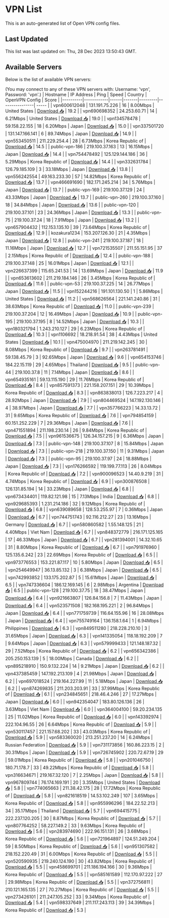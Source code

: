 # VPN List

This is an auto-generated list of Open VPN config files.

## Last Updated

This list was last updated on: Thu, 28 Dec 2023 13:50:43 GMT.

## Available Servers

Below is the list of available VPN servers:

(You may connect to any of these VPN servers with: Username: 'vpn', Password: 'vpn'.)
| Hostname | IP Address | Ping | Speed | Country | OpenVPN Config | Score |
|----------|------------|------|-------|---------|----------------| ----- |
| vpn600612048 | 131.191.75.226 | 16 | 8.00Mbps | United States | [Download 📥](./configs/server_0_US.ovpn) | 19.2 |
| vpn690698352 | 24.253.60.71 | 14 | 6.21Mbps | United States | [Download 📥](./configs/server_1_US.ovpn) | 19.0 |
| vpn134578478 | 59.158.22.155 | 18 | 6.20Mbps | Japan | [Download 📥](./configs/server_2_JP.ovpn) | 15.0 |
| vpn337501720 | 131.147.166.141 | 6 | 89.74Mbps | Japan | [Download 📥](./configs/server_3_JP.ovpn) | 14.9 |
| vpn553450511 | 211.229.254.4 | 28 | 6.73Mbps | Korea Republic of | [Download 📥](./configs/server_4_KR.ovpn) | 14.5 |
| public-vpn-186 | 219.100.37.163 | 13 | 16.15Mbps | Japan | [Download 📥](./configs/server_5_JP.ovpn) | 14.4 |
| vpn754478492 | 125.129.144.186 | 36 | 5.29Mbps | Korea Republic of | [Download 📥](./configs/server_6_KR.ovpn) | 14.4 |
| vpn332631784 | 126.79.185.109 | 3 | 33.18Mbps | Japan | [Download 📥](./configs/server_7_JP.ovpn) | 13.8 |
| vpn556242554 | 49.163.233.30 | 57 | 14.82Mbps | Korea Republic of | [Download 📥](./configs/server_8_KR.ovpn) | 13.7 |
| vpn466691690 | 182.171.245.214 | 34 | 5.76Mbps | Japan | [Download 📥](./configs/server_9_JP.ovpn) | 13.7 |
| public-vpn-169 | 219.100.37.129 | 24 | 43.33Mbps | Japan | [Download 📥](./configs/server_10_JP.ovpn) | 13.7 |
| public-vpn-260 | 219.100.37.160 | 18 | 34.84Mbps | Japan | [Download 📥](./configs/server_11_JP.ovpn) | 13.6 |
| public-vpn-120 | 219.100.37.101 | 23 | 24.36Mbps | Japan | [Download 📥](./configs/server_12_JP.ovpn) | 13.3 |
| public-vpn-75 | 219.100.37.24 | 18 | 7.91Mbps | Japan | [Download 📥](./configs/server_13_JP.ovpn) | 13.2 |
| vpn657904432 | 112.153.135.10 | 39 | 73.64Mbps | Korea Republic of | [Download 📥](./configs/server_14_KR.ovpn) | 12.9 |
| kozakura1234 | 153.207.126.30 | 21 | 4.35Mbps | Japan | [Download 📥](./configs/server_15_JP.ovpn) | 12.8 |
| public-vpn-241 | 219.100.37.187 | 18 | 11.16Mbps | Japan | [Download 📥](./configs/server_16_JP.ovpn) | 12.7 |
| vpn721535507 | 211.55.151.95 | 37 | 2.15Mbps | Korea Republic of | [Download 📥](./configs/server_17_KR.ovpn) | 12.4 |
| public-vpn-188 | 219.100.37.148 | 25 | 16.01Mbps | Japan | [Download 📥](./configs/server_18_JP.ovpn) | 12.1 |
| vpn226637399 | 115.65.241.53 | 14 | 13.69Mbps | Japan | [Download 📥](./configs/server_19_JP.ovpn) | 11.9 |
| vpn653613602 | 211.219.184.146 | 26 | 3.45Mbps | Korea Republic of | [Download 📥](./configs/server_20_KR.ovpn) | 11.6 |
| public-vpn-53 | 219.100.37.225 | 14 | 26.77Mbps | Japan | [Download 📥](./configs/server_21_JP.ovpn) | 11.5 |
| vpn152244216 | 191.101.130.50 | 1 | 5.86Mbps | United States | [Download 📥](./configs/server_22_US.ovpn) | 11.2 |
| vpn568626564 | 221.141.240.86 | 31 | 38.63Mbps | Korea Republic of | [Download 📥](./configs/server_23_KR.ovpn) | 11.0 |
| public-vpn-239 | 219.100.37.204 | 12 | 16.49Mbps | Japan | [Download 📥](./configs/server_24_JP.ovpn) | 10.9 |
| public-vpn-195 | 219.100.37.195 | 8 | 14.52Mbps | Japan | [Download 📥](./configs/server_25_JP.ovpn) | 10.3 |
| vpn180321794 | 1.243.210.127 | 29 | 6.23Mbps | Korea Republic of | [Download 📥](./configs/server_26_KR.ovpn) | 10.3 |
| vpn1106692 | 18.218.91.54 | 38 | 4.43Mbps | United States | [Download 📥](./configs/server_27_US.ovpn) | 10.1 |
| vpn475004970 | 211.219.142.245 | 30 | 8.08Mbps | Korea Republic of | [Download 📥](./configs/server_28_KR.ovpn) | 9.7 |
| vpn263781491 | 59.138.45.79 | 3 | 92.65Mbps | Japan | [Download 📥](./configs/server_29_JP.ovpn) | 9.6 |
| vpn654153746 | 184.22.15.119 | 29 | 4.65Mbps | Thailand | [Download 📥](./configs/server_30_TH.ovpn) | 9.5 |
| public-vpn-44 | 219.100.37.8 | 11 | 7.14Mbps | Japan | [Download 📥](./configs/server_31_JP.ovpn) | 8.6 |
| vpn654935161 | 59.13.115.190 | 29 | 11.76Mbps | Korea Republic of | [Download 📥](./configs/server_32_KR.ovpn) | 8.4 |
| vpn857591373 | 221.158.207.151 | 29 | 10.39Mbps | Korea Republic of | [Download 📥](./configs/server_33_KR.ovpn) | 8.3 |
| vpn863838013 | 126.7.223.217 | 4 | 28.92Mbps | Japan | [Download 📥](./configs/server_34_JP.ovpn) | 7.9 |
| vpn804469524 | 147.192.130.146 | 4 | 38.97Mbps | Japan | [Download 📥](./configs/server_35_JP.ovpn) | 7.7 |
| vpn357766223 | 14.33.13.72 | 31 | 9.65Mbps | Korea Republic of | [Download 📥](./configs/server_36_KR.ovpn) | 7.6 |
| vpn794854159 | 60.151.252.229 | 7 | 29.36Mbps | Japan | [Download 📥](./configs/server_37_JP.ovpn) | 7.6 |
| vpn471551894 | 211.198.230.14 | 26 | 9.84Mbps | Korea Republic of | [Download 📥](./configs/server_38_KR.ovpn) | 7.5 |
| vpn961536675 | 126.34.157.215 | 9 | 6.36Mbps | Japan | [Download 📥](./configs/server_39_JP.ovpn) | 7.3 |
| public-vpn-148 | 219.100.37.107 | 8 | 15.84Mbps | Japan | [Download 📥](./configs/server_40_JP.ovpn) | 7.3 |
| public-vpn-218 | 219.100.37.150 | 11 | 9.31Mbps | Japan | [Download 📥](./configs/server_41_JP.ovpn) | 7.3 |
| public-vpn-95 | 219.100.37.97 | 24 | 18.88Mbps | Japan | [Download 📥](./configs/server_42_JP.ovpn) | 7.3 |
| vpn176266592 | 119.199.77.113 | 26 | 8.04Mbps | Korea Republic of | [Download 📥](./configs/server_43_KR.ovpn) | 7.2 |
| vpn900096523 | 14.40.9.219 | 31 | 4.74Mbps | Korea Republic of | [Download 📥](./configs/server_44_KR.ovpn) | 6.9 |
| vpn300876508 | 126.131.85.194 | 14 | 33.23Mbps | Japan | [Download 📥](./configs/server_45_JP.ovpn) | 6.8 |
| vpn673434401 | 119.82.121.98 | 15 | 7.13Mbps | India | [Download 📥](./configs/server_46_IN.ovpn) | 6.8 |
| vpn929685393 | 1.231.214.186 | 32 | 9.12Mbps | Korea Republic of | [Download 📥](./configs/server_47_KR.ovpn) | 6.8 |
| vpn639089658 | 128.53.255.97 | 7 | 0.36Mbps | Japan | [Download 📥](./configs/server_48_JP.ovpn) | 6.7 |
| vpn744751743 | 92.116.212.27 | 23 | 13.16Mbps | Germany | [Download 📥](./configs/server_49_DE.ovpn) | 6.7 |
| vpn580860582 | 1.55.148.125 | 21 | 4.40Mbps | Viet Nam | [Download 📥](./configs/server_50_VN.ovpn) | 6.7 |
| vpn848372779 | 216.171.125.165 | 17 | 46.33Mbps | Japan | [Download 📥](./configs/server_51_JP.ovpn) | 6.7 |
| vpn281394001 | 14.32.10.65 | 31 | 8.80Mbps | Korea Republic of | [Download 📥](./configs/server_52_KR.ovpn) | 6.7 |
| vpn791976960 | 125.135.6.242 | 23 | 22.69Mbps | Korea Republic of | [Download 📥](./configs/server_53_KR.ovpn) | 6.5 |
| vpn973776553 | 153.221.87.117 | 10 | 5.80Mbps | Japan | [Download 📥](./configs/server_54_JP.ovpn) | 6.5 |
| vpn254649947 | 36.13.85.132 | 3 | 6.38Mbps | Japan | [Download 📥](./configs/server_55_JP.ovpn) | 6.5 |
| vpn742993852 | 133.175.202.87 | 5 | 15.61Mbps | Japan | [Download 📥](./configs/server_56_JP.ovpn) | 6.5 |
| vpn747336604 | 186.12.169.145 | 6 | 2.98Mbps | Argentina | [Download 📥](./configs/server_57_AR.ovpn) | 6.5 |
| public-vpn-128 | 219.100.37.75 | 18 | 38.47Mbps | Japan | [Download 📥](./configs/server_58_JP.ovpn) | 6.4 |
| vpn921663807 | 126.84.156.8 | 7 | 11.43Mbps | Japan | [Download 📥](./configs/server_59_JP.ovpn) | 6.4 |
| vpn523571508 | 182.168.195.221 | 2 | 96.84Mbps | Japan | [Download 📥](./configs/server_60_JP.ovpn) | 6.4 |
| vpn771759739 | 116.64.155.96 | 16 | 28.08Mbps | Japan | [Download 📥](./configs/server_61_JP.ovpn) | 6.4 |
| vpn755749164 | 136.158.1.64 | 1 | 6.94Mbps | Philippines | [Download 📥](./configs/server_62_PH.ovpn) | 6.3 |
| vpn849511280 | 218.228.210.10 | 3 | 31.65Mbps | Japan | [Download 📥](./configs/server_63_JP.ovpn) | 6.3 |
| vpn141335054 | 118.18.192.209 | 7 | 9.64Mbps | Japan | [Download 📥](./configs/server_64_JP.ovpn) | 6.3 |
| vpn579999433 | 121.148.187.32 | 29 | 7.52Mbps | Korea Republic of | [Download 📥](./configs/server_65_KR.ovpn) | 6.2 |
| vpn656342386 | 205.250.153.139 | 5 | 18.00Mbps | Canada | [Download 📥](./configs/server_66_CA.ovpn) | 6.2 |
| vpn895218910 | 150.9.132.224 | 14 | 9.21Mbps | Japan | [Download 📥](./configs/server_67_JP.ovpn) | 6.2 |
| vpn437385459 | 147.192.213.109 | 4 | 21.98Mbps | Japan | [Download 📥](./configs/server_68_JP.ovpn) | 6.2 |
| vpn697018524 | 219.164.227.99 | 11 | 5.18Mbps | Japan | [Download 📥](./configs/server_69_JP.ovpn) | 6.2 |
| vpn874269835 | 211.203.203.91 | 33 | 37.99Mbps | Korea Republic of | [Download 📥](./configs/server_70_KR.ovpn) | 6.1 |
| vpn234845651 | 218.46.4.246 | 27 | 17.27Mbps | Japan | [Download 📥](./configs/server_71_JP.ovpn) | 6.0 |
| vpn942354047 | 183.80.126.136 | 26 | 3.63Mbps | Viet Nam | [Download 📥](./configs/server_72_VN.ovpn) | 6.0 |
| vpn364004100 | 59.20.234.135 | 25 | 11.02Mbps | Korea Republic of | [Download 📥](./configs/server_73_KR.ovpn) | 6.0 |
| vpn143392974 | 222.104.96.55 | 26 | 6.64Mbps | Korea Republic of | [Download 📥](./configs/server_74_KR.ovpn) | 5.9 |
| vpn530117457 | 221.157.68.202 | 33 | 43.03Mbps | Korea Republic of | [Download 📥](./configs/server_75_KR.ovpn) | 5.9 |
| vpn583360020 | 213.251.237.20 | 14 | 6.24Mbps | Russian Federation | [Download 📥](./configs/server_76_RU.ovpn) | 5.9 |
| vpn731173856 | 160.86.223.15 | 2 | 30.31Mbps | Japan | [Download 📥](./configs/server_77_JP.ovpn) | 5.9 |
| vpn726745902 | 220.72.67.19 | 29 | 59.01Mbps | Korea Republic of | [Download 📥](./configs/server_78_KR.ovpn) | 5.8 |
| vpn201046750 | 180.71.178.7 | 33 | 49.22Mbps | Korea Republic of | [Download 📥](./configs/server_79_KR.ovpn) | 5.8 |
| vpn316634671 | 219.167.32.120 | 7 | 2.25Mbps | Japan | [Download 📥](./configs/server_80_JP.ovpn) | 5.8 |
| vpn967809744 | 76.174.169.191 | 20 | 3.35Mbps | United States | [Download 📥](./configs/server_81_US.ovpn) | 5.8 |
| vpn774065663 | 211.38.42.175 | 28 | 17.72Mbps | Korea Republic of | [Download 📥](./configs/server_82_KR.ovpn) | 5.8 |
| vpn821618519 | 14.53.102.249 | 107 | 3.65Mbps | Korea Republic of | [Download 📥](./configs/server_83_KR.ovpn) | 5.8 |
| vpn955996296 | 184.22.52.213 | 34 | 35.17Mbps | Thailand | [Download 📥](./configs/server_84_TH.ovpn) | 5.7 |
| vpn694415775 | 222.237.120.205 | 30 | 8.87Mbps | Korea Republic of | [Download 📥](./configs/server_85_KR.ovpn) | 5.7 |
| vpn807764252 | 58.227.149.2 | 33 | 9.63Mbps | Korea Republic of | [Download 📥](./configs/server_86_KR.ovpn) | 5.6 |
| vpn283974690 | 222.96.151.131 | 26 | 3.68Mbps | Korea Republic of | [Download 📥](./configs/server_87_KR.ovpn) | 5.6 |
| vpn721964897 | 124.51.249.204 | 59 | 8.50Mbps | Korea Republic of | [Download 📥](./configs/server_88_KR.ovpn) | 5.6 |
| vpn951307582 | 218.152.220.49 | 31 | 6.00Mbps | Korea Republic of | [Download 📥](./configs/server_89_KR.ovpn) | 5.5 |
| vpn520590935 | 219.240.124.190 | 30 | 43.82Mbps | Korea Republic of | [Download 📥](./configs/server_90_KR.ovpn) | 5.5 |
| vpn458699701 | 211.186.194.166 | 30 | 9.36Mbps | Korea Republic of | [Download 📥](./configs/server_91_KR.ovpn) | 5.5 |
| vpn585161589 | 112.170.97.222 | 27 | 29.98Mbps | Korea Republic of | [Download 📥](./configs/server_92_KR.ovpn) | 5.5 |
| vpn372756811 | 210.121.165.135 | 27 | 70.27Mbps | Korea Republic of | [Download 📥](./configs/server_93_KR.ovpn) | 5.5 |
| vpn273426101 | 211.247.105.252 | 33 | 9.34Mbps | Korea Republic of | [Download 📥](./configs/server_94_KR.ovpn) | 5.4 |
| vpn598337649 | 211.117.243.113 | 39 | 34.39Mbps | Korea Republic of | [Download 📥](./configs/server_95_KR.ovpn) | 5.3 |
